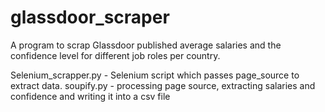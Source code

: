 # glassdoor_scraper
A program to scrap Glassdoor published average salaries and the confidence level for different job roles per country.

Selenium_scrapper.py - Selenium script which passes page_source to extract data. soupify.py - processing page source, extracting salaries and confidence and writing it into a csv file
